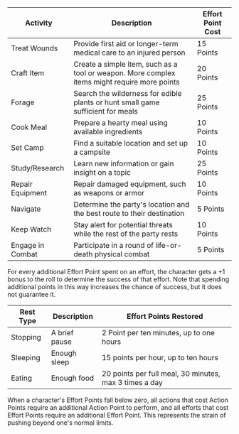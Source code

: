 

| Activity | Description | Effort Point Cost |
|----------|-------------|-------------------|
| Treat Wounds | Provide first aid or longer-term medical care to an injured person | 15 Points |
| Craft Item | Create a simple item, such as a tool or weapon. More complex items might require more points | 20 Points |
| Forage | Search the wilderness for edible plants or hunt small game sufficient for meals | 25 Points |
| Cook Meal | Prepare a hearty meal using available ingredients | 10 Points |
| Set Camp | Find a suitable location and set up a campsite | 10 Points |
| Study/Research | Learn new information or gain insight on a topic | 25 Points |
| Repair Equipment | Repair damaged equipment, such as weapons or armor | 10 Points |
| Navigate | Determine the party's location and the best route to their destination | 5 Points |
| Keep Watch | Stay alert for potential threats while the rest of the party rests | 10 Points |
| Engage in Combat | Participate in a round of life-or-death physical combat | 5 Points |

For every additional Effort Point spent on an effort, the character gets a +1 bonus to the roll to determine the success of that effort. Note that spending additional points in this way increases the chance of success, but it does not guarantee it.

| Rest Type | Description | Effort Points Restored |
|-----------|-------------|------------------------|
| Stopping | A brief pause |  2 Point per ten minutes, up to one hours |
| Sleeping | Enough sleep | 15 points per hour, up to ten hours |
| Eating | Enough food | 20 points per full meal, 30 minutes, max 3 times a day |

When a character's Effort Points fall below zero, all actions that cost Action Points require an additional Action Point to perform, and all efforts that cost Effort Points require an additional Effort Point. This represents the strain of pushing beyond one's normal limits. 
